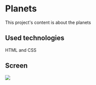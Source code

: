 <h1> Planets </h1>


This project's content is about the planets

<h2> Used technologies </h2>

HTML and CSS

<h2> Screen </h2>

![](ekran.gif)
